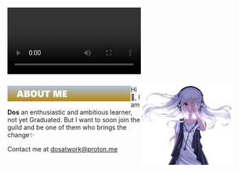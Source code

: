 ![header](assets/head.webm)
===
<img align="right" width="40%" src="assets/left.png">

<img align="left" width="55%" src="media/aboutme.png">

Hi 👋, I am **Dos** an enthusiastic and ambitious learner, not yet Graduated. But I want to soon join the guild and be one of them who brings the change✨

Contact me at [dosatwork@proton.me](mailto:dosatwork@proton.me)